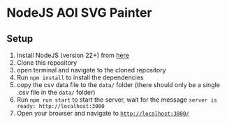 # NodeJS AOI SVG Painter

## Setup

1. Install NodeJS (version 22+) from [here](https://nodejs.org/en/download/)
2. Clone this repository
3. open terminal and navigate to the cloned repository
4. Run `npm install` to install the dependencies
5. copy the csv data file to the `data/` folder (there should only be a single .csv file in the `data/` folder)
6. Run `npm run start` to start the server, wait for the message `server is ready: http://localhost:3000`
7. Open your browser and navigate to [`http://localhost:3000/`](http://localhost:3000/)
